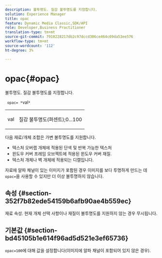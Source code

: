 ```yaml
---
description: 불투명도. 질감 불투명도를 지정합니다.
solution: Experience Manager
title: opac
feature: Dynamic Media Classic,SDK/API
role: Developer,Business Practitioner
translation-type: tm+mt
source-git-commit: 7910228217db2c97dccd306ce464c69da53ee576
workflow-type: tm+mt
source-wordcount: '112'
ht-degree: 3%

---
```



# opac{#opac}

불투명도. 질감 불투명도를 지정합니다.

` opac= *`val`*`

<table id="simpletable_6AB8CD75F526469FBC9FEAE049792EF2"> 
 <tr class="strow"> 
  <td class="stentry"> <p> <span class="varname"> val  </span> </p> </td> 
  <td class="stentry"> <p>질감 불투명도(퍼센트);0...100 </p> </td> 
 </tr> 
</table>

다음 재료/개체 조합은 가변 불투명도를 지원합니다.

* 텍스처 오버랩 개체에 적용된 단색 및 반복 가능한 텍스처
* 윈도우 커버 프레임 오브젝트에 적용된 윈도우 커버 재질.
* 텍스처 개체나 벽 개체에 적용되는 디캘입니다.

자료에 알파 채널이 있는 이미지가 포함된 경우 이미지를 보다 투명하게 만드는 데 `opac=`을 사용할 수 있지만 더 이상 불투명하지 않습니다.

## 속성 {#section-352f7b82ede54159b6afb90ae4b559ec}

재료 속성. 현재 개체 선택 사항이나 재질이 불투명도를 지원하지 않는 경우 무시됩니다.

## 기본값 {#section-bd45105b1e614f96ad5d521e3ef65736}

`opac=100`에 대해 값을 설정합니다(이미지에 알파 채널이 포함되어 있지 않은 경우).
